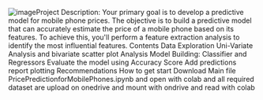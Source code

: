 ![image](https://github.com/user-attachments/assets/c07eb253-1ee6-4a75-b50c-750805be821f)Project Description: Your primary goal is to develop a predictive model for mobile phone prices. The objective is to build a predictive model that can accurately estimate the price of a mobile phone based on its features. To achieve this, you'll perform a feature extraction analysis to identify the most influential features.
Contents
Data Exploration
Uni-Variate Analysis and bivariate scatter plot Analysis
Model Building: Classifier and Regressors
Evaluate the model using Accuracy Score 
Add predictions
report
plotting
Recommendations
How to get start Download Main file PricePredictionforMobilePhones.ipynb and open with colab and all required dataset are upload on onedrive and mount with ondrive and read with colab
